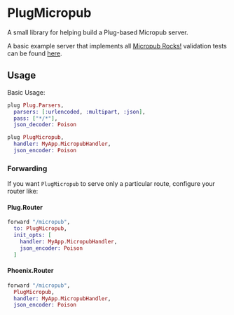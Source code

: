 # PlugMicropub

A small library for helping build a Plug-based Micropub server.

A basic example server that implements all [Micropub Rocks!][1] validation
tests can be found [here][2].

## Usage

Basic Usage:

```elixir
plug Plug.Parsers,
  parsers: [:urlencoded, :multipart, :json],
  pass: ["*/*"],
  json_decoder: Poison

plug PlugMicropub,
  handler: MyApp.MicropubHandler,
  json_encoder: Poison 
```

### Forwarding

If you want `PlugMicropub` to serve only a particular route, configure your router like:

#### Plug.Router

```elixir
forward "/micropub",
  to: PlugMicropub,
  init_opts: [
    handler: MyApp.MicropubHandler,
    json_encoder: Poison
  ]
```

#### Phoenix.Router

```elixir
forward "/micropub",
  PlugMicropub,
  handler: MyApp.MicropubHandler,
  json_encoder: Poison
```

[1]: https://micropub.rocks/
[2]: https://github.com/bismark/micropub-example
